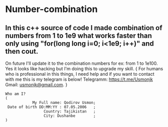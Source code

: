 # Number-combination
In this c++ source of code I made combination of numbers from 1 to 1e9 what works faster than only using "for(long long i=0; i&lt;1e9; i++)" and then cout. 
----------------------------------------------------------------------------------------------------------------------------------------------------------------
On future I'll update it to the combination numbers for ex: from 1 to 1e100. 
Yes it looks like hacking but I'm doing this to upgrade my skill.
{
  For humans who is professional in this things, I need help and if you want to contact with me this is my telegram is below!
  Telegramm: https://t.me/Usmonjk
  Gmail: usmonjk@gmail.com.
}
~~~~~~~~~~~~~~~~~~~~~~~~~~~~~~~~~~~~~~~~~~~~~~~~~~~~~~~~~~~~~~~~~~~~~~~~~~~~~~~~~~~~~~~~~~~~~~~~~~~~~~~~~~~~~~~~~~~~~~~~~~~~~~~~~~~~~~~~~~~~~~~~~~~~~~~~~~~~~~~~~~~
Who am I?
(
            My Full name: Qodirov Usmon;
 Date of birth DD:MM:YY : 07.05.2006   ;
                 Country: Tajikistan   ;
                 City: Dushanbe        ;
)

